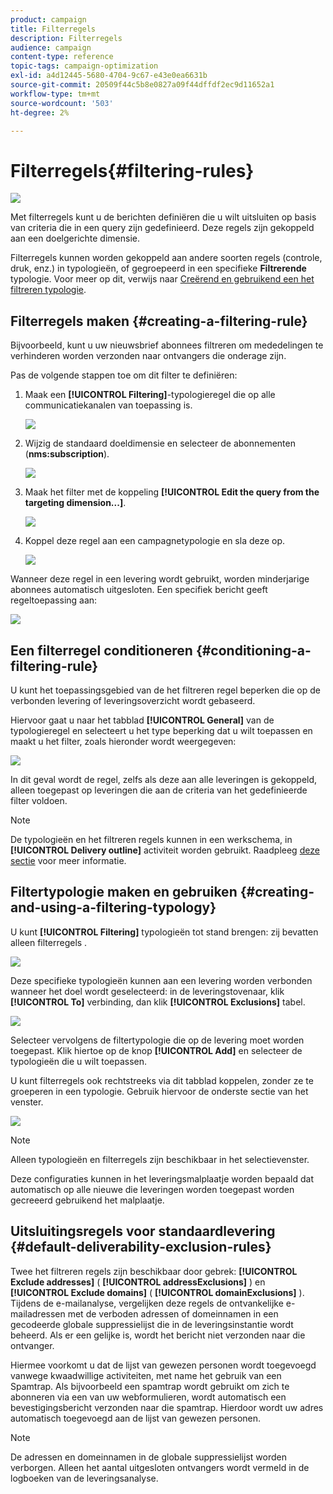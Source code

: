 ```yaml
---
product: campaign
title: Filterregels
description: Filterregels
audience: campaign
content-type: reference
topic-tags: campaign-optimization
exl-id: a4d12445-5680-4704-9c67-e43e0ea6631b
source-git-commit: 20509f44c5b8e0827a09f44dffdf2ec9d11652a1
workflow-type: tm+mt
source-wordcount: '503'
ht-degree: 2%

---
```


# Filterregels{#filtering-rules}

![](../../assets/v7-only.svg)

Met filterregels kunt u de berichten definiëren die u wilt uitsluiten op basis van criteria die in een query zijn gedefinieerd. Deze regels zijn gekoppeld aan een doelgerichte dimensie.

Filterregels kunnen worden gekoppeld aan andere soorten regels (controle, druk, enz.) in typologieën, of gegroepeerd in een specifieke **Filtrerende** typologie. Voor meer op dit, verwijs naar [Creërend en gebruikend een het filtreren typologie](#creating-and-using-a-filtering-typology).

## Filterregels maken {#creating-a-filtering-rule}

Bijvoorbeeld, kunt u uw nieuwsbrief abonnees filtreren om mededelingen te verhinderen worden verzonden naar ontvangers die onderage zijn.

Pas de volgende stappen toe om dit filter te definiëren:

1. Maak een **[!UICONTROL Filtering]**-typologieregel die op alle communicatiekanalen van toepassing is.

   ![](assets/campaign_opt_create_filter_01.png)

1. Wijzig de standaard doeldimensie en selecteer de abonnementen (**nms:subscription**).

   ![](assets/campaign_opt_create_filter_02.png)

1. Maak het filter met de koppeling **[!UICONTROL Edit the query from the targeting dimension...]**.

   ![](assets/campaign_opt_create_filter_03.png)

1. Koppel deze regel aan een campagnetypologie en sla deze op.

   ![](assets/campaign_opt_create_filter_04.png)

Wanneer deze regel in een levering wordt gebruikt, worden minderjarige abonnees automatisch uitgesloten. Een specifiek bericht geeft regeltoepassing aan:

![](assets/campaign_opt_create_filter_05.png)

## Een filterregel conditioneren {#conditioning-a-filtering-rule}

U kunt het toepassingsgebied van de het filtreren regel beperken die op de verbonden levering of leveringsoverzicht wordt gebaseerd.

Hiervoor gaat u naar het tabblad **[!UICONTROL General]** van de typologieregel en selecteert u het type beperking dat u wilt toepassen en maakt u het filter, zoals hieronder wordt weergegeven:

![](assets/campaign_opt_create_filter_06.png)

In dit geval wordt de regel, zelfs als deze aan alle leveringen is gekoppeld, alleen toegepast op leveringen die aan de criteria van het gedefinieerde filter voldoen.

>[!NOTE]
>
>De typologieën en het filtreren regels kunnen in een werkschema, in **[!UICONTROL Delivery outline]** activiteit worden gebruikt. Raadpleeg [deze sectie](../../workflow/using/delivery-outline.md) voor meer informatie.

## Filtertypologie maken en gebruiken {#creating-and-using-a-filtering-typology}

U kunt **[!UICONTROL Filtering]** typologieën tot stand brengen: zij bevatten alleen filterregels .

![](assets/campaign_opt_create_typo_filtering.png)

Deze specifieke typologieën kunnen aan een levering worden verbonden wanneer het doel wordt geselecteerd: in de leveringstovenaar, klik **[!UICONTROL To]** verbinding, dan klik **[!UICONTROL Exclusions]** tabel.

![](assets/campaign_opt_apply_typo_filtering.png)

Selecteer vervolgens de filtertypologie die op de levering moet worden toegepast. Klik hiertoe op de knop **[!UICONTROL Add]** en selecteer de typologieën die u wilt toepassen.

U kunt filterregels ook rechtstreeks via dit tabblad koppelen, zonder ze te groeperen in een typologie. Gebruik hiervoor de onderste sectie van het venster.

![](assets/campaign_opt_select_typo_filtering.png)

>[!NOTE]
>
>Alleen typologieën en filterregels zijn beschikbaar in het selectievenster.
>
>Deze configuraties kunnen in het leveringsmalplaatje worden bepaald dat automatisch op alle nieuwe die leveringen worden toegepast worden gecreeerd gebruikend het malplaatje.

## Uitsluitingsregels voor standaardlevering {#default-deliverability-exclusion-rules}

Twee het filtreren regels zijn beschikbaar door gebrek: **[!UICONTROL Exclude addresses]** ( **[!UICONTROL addressExclusions]** ) en **[!UICONTROL Exclude domains]** ( **[!UICONTROL domainExclusions]** ). Tijdens de e-mailanalyse, vergelijken deze regels de ontvankelijke e-mailadressen met de verboden adressen of domeinnamen in een gecodeerde globale suppressielijst die in de leveringsinstantie wordt beheerd. Als er een gelijke is, wordt het bericht niet verzonden naar die ontvanger.

Hiermee voorkomt u dat de lijst van gewezen personen wordt toegevoegd vanwege kwaadwillige activiteiten, met name het gebruik van een Spamtrap. Als bijvoorbeeld een spamtrap wordt gebruikt om zich te abonneren via een van uw webformulieren, wordt automatisch een bevestigingsbericht verzonden naar die spamtrap. Hierdoor wordt uw adres automatisch toegevoegd aan de lijst van gewezen personen.

>[!NOTE]
>
>De adressen en domeinnamen in de globale suppressielijst worden verborgen. Alleen het aantal uitgesloten ontvangers wordt vermeld in de logboeken van de leveringsanalyse.
